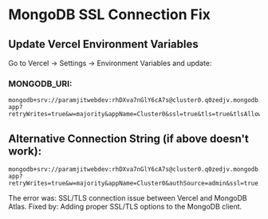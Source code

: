 # MongoDB SSL Connection Fix

## Update Vercel Environment Variables

Go to Vercel → Settings → Environment Variables and update:

### MONGODB_URI:
```
mongodb+srv://paramjitwebdev:rhDXva7nGlY6cA7s@cluster0.q0zedjv.mongodb.net/fullstack-app?retryWrites=true&w=majority&appName=Cluster0&ssl=true&tls=true&tlsAllowInvalidCertificates=false
```

## Alternative Connection String (if above doesn't work):
```
mongodb+srv://paramjitwebdev:rhDXva7nGlY6cA7s@cluster0.q0zedjv.mongodb.net/fullstack-app?retryWrites=true&w=majority&appName=Cluster0&authSource=admin&ssl=true
```

The error was: SSL/TLS connection issue between Vercel and MongoDB Atlas.
Fixed by: Adding proper SSL/TLS options to the MongoDB client.